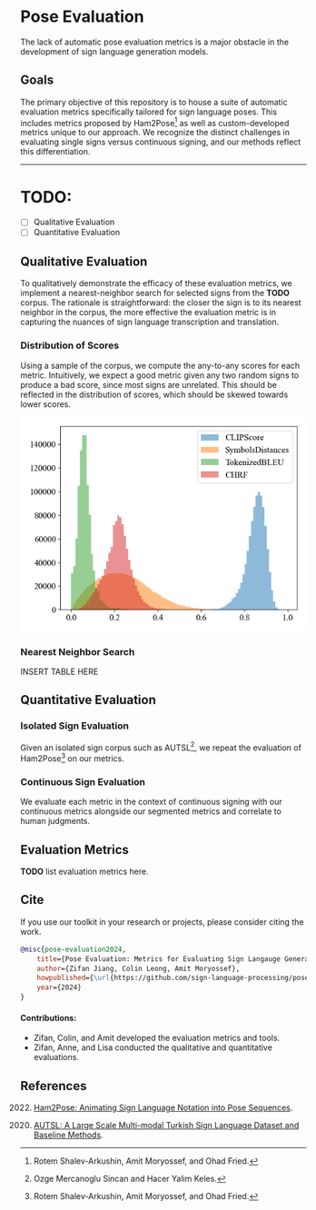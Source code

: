 # Pose Evaluation

The lack of automatic pose evaluation metrics is a major obstacle in the development of
sign language generation models.

## Goals

The primary objective of this repository is to house a suite of
automatic evaluation metrics specifically tailored for sign language poses.
This includes metrics proposed by Ham2Pose[^1]
as well as custom-developed metrics unique to our approach.
We recognize the distinct challenges in evaluating single signs versus continuous signing,
and our methods reflect this differentiation.


---

# TODO:

- [ ] Qualitative Evaluation
- [ ] Quantitative Evaluation

## Qualitative Evaluation

To qualitatively demonstrate the efficacy of these evaluation metrics,
we implement a nearest-neighbor search for selected signs from the **TODO** corpus.
The rationale is straightforward: the closer the sign is to its nearest neighbor in the corpus,
the more effective the evaluation metric is in capturing the nuances of sign language transcription and translation.

### Distribution of Scores

Using a sample of the corpus, we compute the any-to-any scores for each metric.
Intuitively, we expect a good metric given any two random signs to produce a bad score, since most signs are unrelated.
This should be reflected in the distribution of scores, which should be skewed towards lower scores.

![Distribution of scores](assets/distribution/all.png)

### Nearest Neighbor Search

INSERT TABLE HERE

## Quantitative Evaluation

### Isolated Sign Evaluation

Given an isolated sign corpus such as AUTSL[^2], we repeat the evaluation of Ham2Pose[^1] on our metrics.

### Continuous Sign Evaluation

We evaluate each metric in the context of continuous signing with our continuous metrics alongside our segmented metrics
and correlate to human judgments.

## Evaluation Metrics

**TODO** list evaluation metrics here.

## Cite

If you use our toolkit in your research or projects, please consider citing the work.

```bib
@misc{pose-evaluation2024,
    title={Pose Evaluation: Metrics for Evaluating Sign Langauge Generation Models},
    author={Zifan Jiang, Colin Leong, Amit Moryossef},
    howpublished={\url{https://github.com/sign-language-processing/pose-evaluation}},
    year={2024}
}
```

#### Contributions:
- Zifan, Colin, and Amit developed the evaluation metrics and tools.
- Zifan, Anne, and Lisa conducted the qualitative and quantitative evaluations.

## References

[^1]: Rotem Shalev-Arkushin, Amit Moryossef, and Ohad Fried.
2022. [Ham2Pose: Animating Sign Language Notation into Pose Sequences](https://arxiv.org/abs/2211.13613).
[^2]: Ozge Mercanoglu Sincan and Hacer Yalim Keles.
2020. [AUTSL: A Large Scale Multi-modal Turkish Sign Language Dataset and Baseline Methods](https://arxiv.org/abs/2008.00932).

